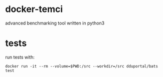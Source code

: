 # docker-temci
advanced benchmarking tool written in python3

# tests
run tests with:

    docker run -it --rm --volume=$PWD:/src --workdir=/src dduportal/bats test
